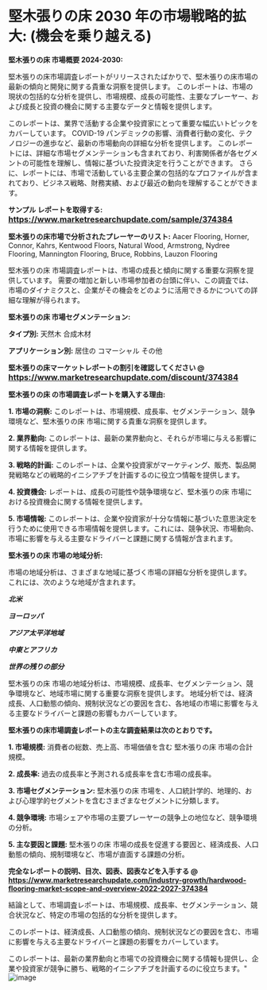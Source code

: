 # 堅木張りの床 2030 年の市場戦略的拡大: (機会を乗り越える)

<strong>堅木張りの床 市場概要 2024-2030:</strong>

堅木張りの床市場調査レポートがリリースされたばかりで、堅木張りの床市場の最新の傾向と開発に関する貴重な洞察を提供します。 このレポートは、市場の現状の包括的な分析を提供し、市場規模、成長の可能性、主要なプレーヤー、および成長と投資の機会に関する主要なデータと情報を提供します。

このレポートは、業界で活動する企業や投資家にとって重要な幅広いトピックをカバーしています。 COVID-19 パンデミックの影響、消費者行動の変化、テクノロジーの進歩など、最新の市場動向の詳細な分析を提供します。 このレポートには、詳細な市場セグメンテーションも含まれており、利害関係者が各セグメントの可能性を理解し、情報に基づいた投資決定を行うことができます。 さらに、レポートには、市場で活動している主要企業の包括的なプロファイルが含まれており、ビジネス戦略、財務実績、および最近の動向を理解することができます。



<strong>サンプル レポートを取得する: <a href=https://www.marketresearchupdate.com/sample/374384><font size=3 color=#0000ff>https://www.marketresearchupdate.com/sample/374384</font></a></strong>



<strong>堅木張りの床市場で分析されたプレーヤーのリスト:</strong>
Aacer Flooring, Horner, Connor, Kahrs, Kentwood Floors, Natural Wood, Armstrong, Nydree Flooring, Mannington Flooring, Bruce, Robbins, Lauzon Flooring

堅木張りの床 市場調査レポートは、市場の成長と傾向に関する重要な洞察を提供しています。 需要の増加と新しい市場参加者の台頭に伴い、この調査では、市場のダイナミクスと、企業がその機会をどのように活用できるかについての詳細な理解が得られます。



<strong>堅木張りの床 市場セグメンテーション:</strong>



<strong>タイプ別:</strong>
天然木
合成木材



<strong>アプリケーション別:</strong>
居住の
コマーシャル
その他



<strong>堅木張りの床マーケットレポートの割引を確認してください @ <a href=https://www.marketresearchupdate.com/discount/374384><font size=3 color=#0000ff>https://www.marketresearchupdate.com/discount/374384</font></a></strong>



<strong>堅木張りの床 の市場調査レポートを購入する理由:</strong>



<strong>1. 市場の洞察:</strong> このレポートは、市場規模、成長率、セグメンテーション、競争環境など、堅木張りの床 市場に関する貴重な洞察を提供します。



<strong>2. 業界動向:</strong> このレポートは、最新の業界動向と、それらが市場に与える影響に関する情報を提供します。



<strong>3. 戦略的計画:</strong> このレポートは、企業や投資家がマーケティング、販売、製品開発戦略などの戦略的イニシアチブを計画するのに役立つ情報を提供します。



<strong>4. 投資機会:</strong> レポートは、成長の可能性や競争環境など、堅木張りの床 市場における投資機会に関する情報を提供します。



<strong>5. 市場情報:</strong> このレポートは、企業や投資家が十分な情報に基づいた意思決定を行うために使用できる市場情報を提供します。これには、競争状況、市場動向、市場に影響を与える主要なドライバーと課題に関する情報が含まれます。



<strong>堅木張りの床 市場の地域分析:</strong>

市場の地域分析は、さまざまな地域に基づく市場の詳細な分析を提供します。 これには、次のような地域が含まれます。

<em>

<strong>北米</strong></em>
<em>

<strong>ヨーロッパ</strong></em>
<em>

<strong>アジア太平洋地域</strong></em>
<em>

<strong>中東とアフリカ</strong></em>
<em>

<strong>世界の残りの部分</strong></em>

堅木張りの床 市場の地域分析は、市場規模、成長率、セグメンテーション、競争環境など、地域市場に関する重要な洞察を提供します。 地域分析では、経済成長、人口動態の傾向、規制状況などの要因を含む、各地域の市場に影響を与える主要なドライバーと課題の影響もカバーしています。



<strong>堅木張りの床市場調査レポートの主な調査結果は次のとおりです。</strong>



<strong>1. 市場規模:</strong> 消費者の総数、売上高、市場価値を含む 堅木張りの床 市場の合計規模。



<strong>2. 成長率:</strong> 過去の成長率と予測される成長率を含む市場の成長率。



<strong>3. 市場セグメンテーション:</strong> 堅木張りの床 市場を、人口統計学的、地理的、および心理学的セグメントを含むさまざまなセグメントに分類します。



<strong>4. 競争環境:</strong> 市場シェアや市場の主要プレーヤーの競争上の地位など、競争環境の分析。



<strong>5. 主な要因と課題:</strong> 堅木張りの床 市場の成長を促進する要因と、経済成長、人口動態の傾向、規制環境など、市場が直面する課題の分析。



<strong><b>完全なレポートの説明、目次、図表、図表などを入手する @ <a href=https://www.marketresearchupdate.com/industry-growth/hardwood-flooring-market-scope-and-overview-2022-2027-374384>https://www.marketresearchupdate.com/industry-growth/hardwood-flooring-market-scope-and-overview-2022-2027-374384</a></b></strong>

結論として、市場調査レポートは、市場規模、成長率、セグメンテーション、競合状況など、特定の市場の包括的な分析を提供します。

このレポートは、経済成長、人口動態の傾向、規制状況などの要因を含む、市場に影響を与える主要なドライバーと課題の影響をカバーしています。

このレポートは、最新の業界動向と市場での投資機会に関する情報も提供し、企業や投資家が競争に勝ち、戦略的イニシアチブを計画するのに役立ちます。"
![image](https://github.com/renukap7961/renukap7961/assets/163852544/5586251a-0c5f-42e9-803d-047f57567396)
